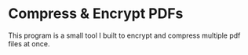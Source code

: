 # Compress & Encrypt PDFs

This program is a small tool I built to encrypt and compress multiple pdf files at once.
